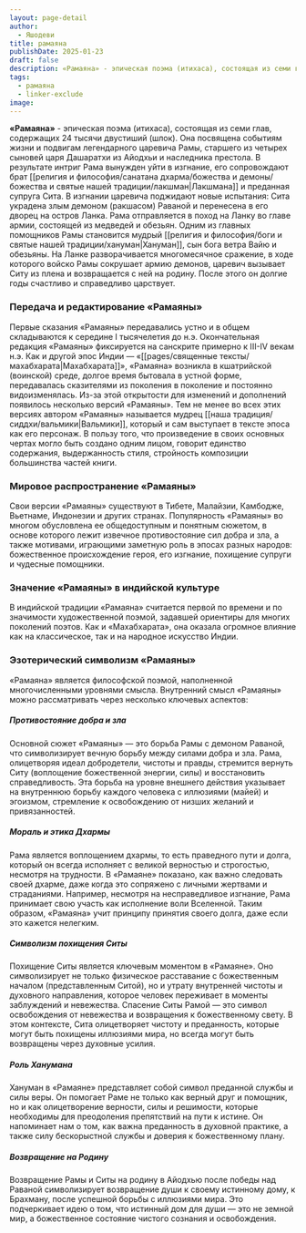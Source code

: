 ```yaml
---
layout: page-detail
author:
  - Яшодеви
title: рамаяна
publishDate: 2025-01-23
draft: false
description: «Рамаяна» - эпическая поэма (итихаса), состоящая из семи глав, содержащих 24 тысячи двустиший (шлок). Она посвящена событиям жизни и подвигам легендарного царевича Рамы, старшего из четырех сыновей царя Дашаратхи из Айодхьи и наследника престола.
tags:
  - рамаяна
  - linker-exclude
image: 
---
```

**«Рамаяна»** - эпическая поэма (итихаса), состоящая из семи глав, содержащих 24 тысячи двустиший (шлок). Она посвящена событиям жизни и подвигам легендарного царевича Рамы, старшего из четырех сыновей царя Дашаратхи из Айодхьи и наследника престола. В результате интриг Рама вынужден уйти в изгнание, его сопровождают брат [[религия и философия/санатана дхарма/божества и демоны/божества и святые нашей традиции/лакшман|Лакшмана]] и преданная супруга Сита. В изгнании царевича поджидают новые испытания: Сита украдена злым демоном (ракшасом) Раваной и перенесена в его дворец на остров Ланка. Рама отправляется в поход на Ланку во главе армии, состоящей из медведей и обезьян. Одним из главных помощников Рамы становится мудрый [[религия и философия/боги и святые нашей традиции/хануман|Хануман]], сын бога ветра Вайю и обезьяны. На Ланке разворачивается многомесячное сражение, в ходе которого войско Рамы сокрушает армию демонов, царевич вызывает Ситу из плена и возвращается с ней на родину. После этого он долгие годы счастливо и справедливо царствует.

### Передача и редактирование «Рамаяны»

Первые сказания «Рамаяны» передавались устно и в общем складываются к середине I тысячелетия до н.э. Окончательная редакция «Рамаяны» фиксируется на санскрите примерно к III-IV векам н.э. Как и другой эпос Индии — «[[pages/священные тексты/махабхарата|Махабхарата]]», «Рамаяна» возникла в кшатрийской (воинской) среде, долгое время бытовала в устной форме, передавалась сказителями из поколения в поколение и постоянно видоизменялась. Из-за этой открытости для изменений и дополнений появилось несколько версий «Рамаяны». Тем не менее во всех этих версиях автором «Рамаяны» называется мудрец [[наша традиция/сиддхи/вальмики|Вальмики]], который и сам выступает в тексте эпоса как его персонаж. В пользу того, что произведение в своих основных чертах могло быть создано одним лицом, говорит единство содержания, выдержанность стиля, стройность композиции большинства частей книги.

### Мировое распространение «Рамаяны»

Свои версии «Рамаяны» существуют в Тибете, Малайзии, Камбодже, Вьетнаме, Индонезии и других странах. Популярность «Рамаяны» во многом обусловлена ее общедоступным и понятным сюжетом, в основе которого лежит извечное противостояние сил добра и зла, а также мотивами, играющими заметную роль в эпосах разных народов: божественное происхождение героя, его изгнание, похищение супруги и чудесные помощники.

### Значение «Рамаяны» в индийской культуре

В индийской традиции «Рамаяна» считается первой по времени и по значимости художественной поэмой, задавшей ориентиры для многих поколений поэтов. Как и «Махабхарата», она оказала огромное влияние как на классическое, так и на народное искусство Индии.

### Эзотерический символизм «Рамаяны»

«Рамаяна» является философской поэмой, наполненной многочисленными уровнями смысла. Внутренний смысл «Рамаяны» можно рассматривать через несколько ключевых аспектов:

##### Противостояние добра и зла

Основной сюжет «Рамаяны» — это борьба Рамы с демоном Раваной, что символизирует вечную борьбу между силами добра и зла. Рама, олицетворяя идеал добродетели, чистоты и правды, стремится вернуть Ситу (воплощение божественной энергии, силы) и восстановить справедливость. Эта борьба на уровне внешнего действия указывает на внутреннюю борьбу каждого человека с иллюзиями (майей) и эгоизмом, стремление к освобождению от низших желаний и привязанностей.

##### Мораль и этика Дхармы

Рама является воплощением дхармы, то есть праведного пути и долга, который он всегда исполняет с великой верностью и строгостью, несмотря на трудности. В «Рамаяне» показано, как важно следовать своей дхарме, даже когда это сопряжено с личными жертвами и страданиями. Например, несмотря на несправедливое изгнание, Рама принимает свою участь как исполнение воли Вселенной. Таким образом, «Рамаяна» учит принципу принятия своего долга, даже если это кажется нелегким.

##### Символизм похищения Ситы

Похищение Ситы является ключевым моментом в «Рамаяне». Оно символизирует не только физическое расставание с божественным началом (представленным Ситой), но и утрату внутренней чистоты и духовного направления, которое человек переживает в моменты заблуждений и невежества. Спасение Ситы Рамой — это символ освобождения от невежества и возвращения к божественному свету. В этом контексте, Сита олицетворяет чистоту и преданность, которые могут быть похищены иллюзиями мира, но всегда могут быть возвращены через духовные усилия.

#####  Роль Ханумана

Хануман в «Рамаяне» представляет собой символ преданной службы и силы веры. Он помогает Раме не только как верный друг и помощник, но и как олицетворение верности, силы и решимости, которые необходимы для преодоления препятствий на пути к истине. Он напоминает нам о том, как важна преданность в духовной практике, а также силу бескорыстной службы и доверия к божественному плану.

##### Возвращение на Родину

Возвращение Рамы и Ситы на родину в Айодхью после победы над Раваной символизирует возвращение души к своему истинному дому, к Брахману, после успешной борьбы с иллюзиями мира. Это подчеркивает идею о том, что истинный дом для души — это не земной мир, а божественное состояние чистого сознания и освобождения.